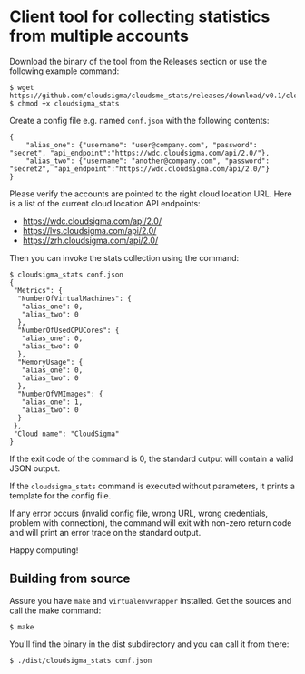 # Client tool for collecting statistics from multiple accounts #

Download the binary of the tool from the Releases section or use the following example command:

    $ wget https://github.com/cloudsigma/cloudsme_stats/releases/download/v0.1/cloudsigma_stats
    $ chmod +x cloudsigma_stats

Create a config file e.g. named `conf.json` with the following contents:

    {
        "alias_one": {"username": "user@company.com", "password": "secret", "api_endpoint":"https://wdc.cloudsigma.com/api/2.0/"},
        "alias_two": {"username": "another@company.com", "password": "secret2", "api_endpoint":"https://wdc.cloudsigma.com/api/2.0/"}
    }

Please verify the accounts are pointed to the right cloud location URL. Here is a list of the current cloud location API endpoints:

 * https://wdc.cloudsigma.com/api/2.0/
 * https://lvs.cloudsigma.com/api/2.0/
 * https://zrh.cloudsigma.com/api/2.0/

Then you can invoke the stats collection using the command:

    $ cloudsigma_stats conf.json
    {
     "Metrics": {
      "NumberOfVirtualMachines": {
       "alias_one": 0,
       "alias_two": 0
      },
      "NumberOfUsedCPUCores": {
       "alias_one": 0,
       "alias_two": 0
      },
      "MemoryUsage": {
       "alias_one": 0,
       "alias_two": 0
      },
      "NumberOfVMImages": {
       "alias_one": 1,
       "alias_two": 0
      }
     },
     "Cloud name": "CloudSigma"
    }

If the exit code of the command is 0, the standard output will contain a valid JSON output.

If the `cloudsigma_stats` command is executed without parameters, it prints a template for the config file.

If any error occurs (invalid config file, wrong URL, wrong credentials, problem with connection), the command
will exit with non-zero return code and will print an error trace on the standard output.

Happy computing!

## Building from source ##

Assure you have `make` and `virtualenvwrapper` installed. Get the sources and call the make command:

    $ make

You'll find the binary in the dist subdirectory and you can call it from there:

    $ ./dist/cloudsigma_stats conf.json

